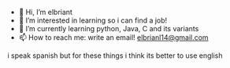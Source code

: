 - 👋 Hi, I’m elbriant
- 👀 I’m interested in learning so i can find a job!
- 🌱 I’m currently learning python, Java, C and its variants
- 📫 How to reach me: write an email! elbrianl14@gmail.com

i speak spanish but for these things i think its better to use english


<!---
elbriant/elbriant is a ✨ special ✨ repository because its `README.md` (this file) appears on your GitHub profile.
You can click the Preview link to take a look at your changes.
--->
